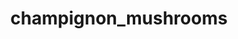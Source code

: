 ---
title: champignon_mushrooms
title_ru: Грибы шампиньоны сушеные
title_ua: Гриби печериці сушені
lang: "ua"

categorie: dried_mushrooms
categorie_ru: Сушеные грибы
categorie_ua: Сушені гриби

title_text_ru: "Занимают особое место на потребительской полке. Используют как полноценную замену свежим грибам."
title_text_ua: "Займають особливе місце на споживчій полиці. Їх використовують як повноцінну заміну свіжим грибам."

layout: products_in
popular: "no"

description_ru: "<p>За последнее время грибы шампиньоны смогли заслужить небывалую популярность среди потребителей во всем мире. Особое место на потребительской полке занимают сушеные шампиньоны. Их используют как полноценную замену свежим грибам.</p>
<p>На основе сушеных шампиньонов изготавливают грибную приправу или порошок, который используют в процессе приготовления первых и основных блюд, а также салатов. </p>"
description_ua: "<p>За останній час гриби печериці змогли заслужити небувалу популярність серед споживачів у всьому світі. Особливе місце на споживчому полиці займають сушені печериці. Їх використовують як повноцінну заміну свіжим грибам.</p>
<p>На основі сушених печериць виготовляють грибну приправу або порошок, який використовують в процесі приготування перших і основних страв, а також салатів.</p>"

specifications_ua: [
    {
        head_text: "Склад:",
        body_text: "Гриби печериці",
    },
    {
        head_text: "Упаковка:",
        body_text: "Полиэтиленовый пакет, крафт - пакет",
    },
    {
        head_text: "Тип обработки:",
        body_text: "Сушеные",
    },
    {
        head_text: "Вид:",
        body_text: "Слайсы ",
    },
    {
        head_text: "Вес:",
        body_text: "15г; 30г; 100г; 500г",
    },
    {
        head_text: "Пищевая ценность в 100г продукта:",
        body_text: "Белки: 42г; Жиры: 9,5г; Углеводы: 1,0г;",
    },
    {
        head_text: "Энергетическая ценность в 100г продукта:",
        body_text: "258,0ккал (1076 кДж).",
    },
    {
        head_text: "Страна-производитель:",
        body_text: "Украина",
    },
    {
        head_text: "Срок хранения:",
        body_text: "24 месяца",
    },
    {
        head_text: "Условия хранения:",
        body_text: "Температура 5-25ᵒС, относительная влажность воздуха не более 75%",
    },
    {
        head_text: "Нормативная документация:",
        body_text: "ТУ У 10.8-2427610970-003:2019",
    },
    {
        head_text: "Цена:",
        body_text: "Договорная",
    },
]
---